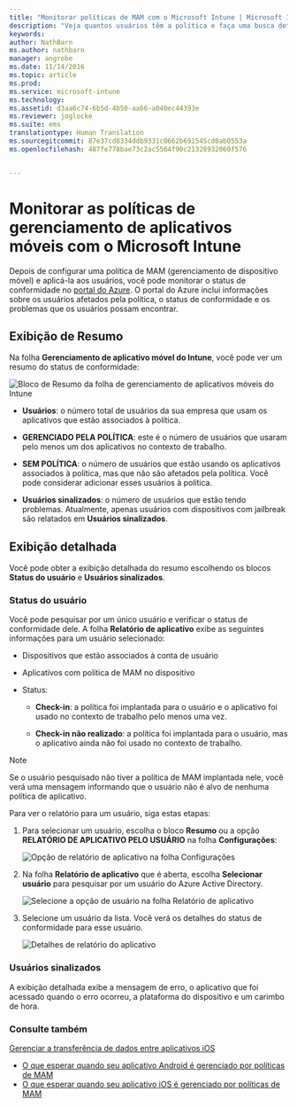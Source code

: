 ```yaml
---
title: "Monitorar políticas de MAM com o Microsoft Intune | Microsoft Intune"
description: "Veja quantos usuários têm a política e faça uma busca detalhada para encontrar mais informações."
keywords: 
author: NathBarn
ms.author: nathbarn
manager: angrobe
ms.date: 11/14/2016
ms.topic: article
ms.prod: 
ms.service: microsoft-intune
ms.technology: 
ms.assetid: d3aa6c74-6b5d-4b50-aa66-a040ec44393e
ms.reviewer: joglocke
ms.suite: ems
translationtype: Human Translation
ms.sourcegitcommit: 87e37cd8334ddb9331c0662b691545cd0ab0553a
ms.openlocfilehash: 487fe778bae73c2ac5564f90c21328932060f576


---
```


# <a name="monitor-mobile-app-management-policies-with-microsoft-intune"></a>Monitorar as políticas de gerenciamento de aplicativos móveis com o Microsoft Intune
Depois de configurar uma política de MAM (gerenciamento de dispositivo móvel) e aplicá-la aos usuários, você pode monitorar o status de conformidade no [portal do Azure](https://portal.azure.com). O portal do Azure inclui informações sobre os usuários afetados pela política, o status de conformidade e os problemas que os usuários possam encontrar.
## <a name="summary-view"></a>Exibição de Resumo
Na folha **Gerenciamento de aplicativo móvel do Intune**, você pode ver um resumo do status de conformidade:


![Bloco de Resumo da folha de gerenciamento de aplicativos móveis do Intune](../media/mam-azure-portal-user-status-summary.png)

-   **Usuários**: o número total de usuários da sua empresa que usam os aplicativos que estão associados à política.

-   **GERENCIADO PELA POLÍTICA**: este é o número de usuários que usaram pelo menos um dos aplicativos no contexto de trabalho.

-   **SEM POLÍTICA**: o número de usuários que estão usando os aplicativos associados à política, mas que não são afetados pela política. Você pode considerar adicionar esses usuários à política.

- **Usuários sinalizados**: o número de usuários que estão tendo problemas. Atualmente, apenas usuários com dispositivos com jailbreak são relatados em **Usuários sinalizados**.


## <a name="detailed-view"></a>Exibição detalhada
Você pode obter a exibição detalhada do resumo escolhendo os blocos **Status do usuário** e **Usuários sinalizados**.

### <a name="user-status"></a>Status do usuário
Você pode pesquisar por um único usuário e verificar o status de conformidade dele. A folha **Relatório de aplicativo** exibe as seguintes informações para um usuário selecionado:
- Dispositivos que estão associados à conta de usuário

- Aplicativos com política de MAM no dispositivo

- Status:

  - **Check-in**: a política foi implantada para o usuário e o aplicativo foi usado no contexto de trabalho pelo menos uma vez.

  - **Check-in não realizado**: a política foi implantada para o usuário, mas o aplicativo ainda não foi usado no contexto de trabalho.

>[!NOTE]
> Se o usuário pesquisado não tiver a política de MAM implantada nele, você verá uma mensagem informando que o usuário não é alvo de nenhuma política de aplicativo.

Para ver o relatório para um usuário, siga estas etapas:

1.  Para selecionar um usuário, escolha o bloco **Resumo** ou a opção **RELATÓRIO DE APLICATIVO PELO USUÁRIO** na folha **Configurações**:

    ![Opção de relatório de aplicativo na folha Configurações](../media/mam-azure-portal-app-reporting-by-user-settings-blade.png)

2. Na folha **Relatório de aplicativo** que é aberta, escolha **Selecionar usuário** para pesquisar por um usuário do Azure Active Directory.

    ![Selecione a opção de usuário na folha Relatório de aplicativo](../media/mam-azure-portal-app-reporting-select-user.png)

3. Selecione um usuário da lista. Você verá os detalhes do status de conformidade para esse usuário.

    ![Detalhes de relatório do aplicativo](../media/mam-azure-portal-app-reporting-by-user.png)

### <a name="flagged-users"></a>Usuários sinalizados
A exibição detalhada exibe a mensagem de erro, o aplicativo que foi acessado quando o erro ocorreu, a plataforma do dispositivo e um carimbo de hora.  

### <a name="see-also"></a>Consulte também
[Gerenciar a transferência de dados entre aplicativos iOS](manage-data-transfer-between-ios-apps-with-microsoft-intune.md)

* [O que esperar quando seu aplicativo Android é gerenciado por políticas de MAM](user-experience-for-mam-enabled-android-apps-with-microsoft-intune.md)
* [O que esperar quando seu aplicativo iOS é gerenciado por políticas de MAM](user-experience-for-mam-enabled-ios-apps-with-microsoft-intune.md)



<!--HONumber=Dec16_HO2-->



